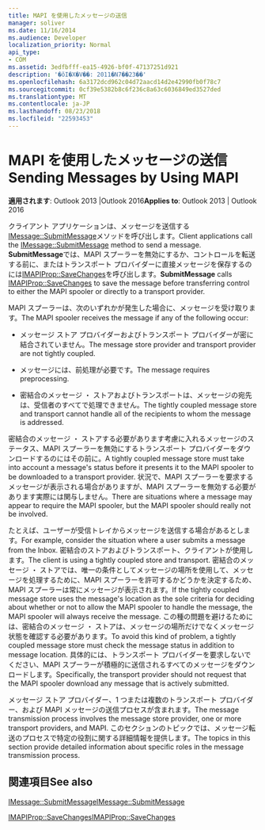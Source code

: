 ```yaml
---
title: MAPI を使用したメッセージの送信
manager: soliver
ms.date: 11/16/2014
ms.audience: Developer
localization_priority: Normal
api_type:
- COM
ms.assetid: 3edfbfff-ea15-4926-bf0f-47137251d921
description: '�ŏI�X�V��: 2011�N7��23��'
ms.openlocfilehash: 6a3172dcd962c04d72aacd14d2e42990fb0f78c7
ms.sourcegitcommit: 0cf39e5382b8c6f236c8a63c6036849ed3527ded
ms.translationtype: MT
ms.contentlocale: ja-JP
ms.lasthandoff: 08/23/2018
ms.locfileid: "22593453"
---
```

# <a name="sending-messages-by-using-mapi"></a><span data-ttu-id="b3768-103">MAPI を使用したメッセージの送信</span><span class="sxs-lookup"><span data-stu-id="b3768-103">Sending Messages by Using MAPI</span></span>

  
  
<span data-ttu-id="b3768-104">**適用されます**: Outlook 2013 |Outlook 2016</span><span class="sxs-lookup"><span data-stu-id="b3768-104">**Applies to**: Outlook 2013 | Outlook 2016</span></span> 
  
<span data-ttu-id="b3768-105">クライアント アプリケーションは、メッセージを送信する[IMessage::SubmitMessage](imessage-submitmessage.md)メソッドを呼び出します。</span><span class="sxs-lookup"><span data-stu-id="b3768-105">Client applications call the [IMessage::SubmitMessage](imessage-submitmessage.md) method to send a message.</span></span> <span data-ttu-id="b3768-106">**SubmitMessage**では、MAPI スプーラーを無効にするか、コントロールを転送する前に、またはトランスポート プロバイダーに直接メッセージを保存するのには[IMAPIProp::SaveChanges](imapiprop-savechanges.md)を呼び出します。</span><span class="sxs-lookup"><span data-stu-id="b3768-106">**SubmitMessage** calls [IMAPIProp::SaveChanges](imapiprop-savechanges.md) to save the message before transferring control to either the MAPI spooler or directly to a transport provider.</span></span> 
  
<span data-ttu-id="b3768-107">MAPI スプーラーは、次のいずれかが発生した場合に、メッセージを受け取ります。</span><span class="sxs-lookup"><span data-stu-id="b3768-107">The MAPI spooler receives the message if any of the following occur:</span></span>
  
- <span data-ttu-id="b3768-108">メッセージ ストア プロバイダーおよびトランスポート プロバイダーが密に結合されていません。</span><span class="sxs-lookup"><span data-stu-id="b3768-108">The message store provider and transport provider are not tightly coupled.</span></span>
    
- <span data-ttu-id="b3768-109">メッセージには、前処理が必要です。</span><span class="sxs-lookup"><span data-stu-id="b3768-109">The message requires preprocessing.</span></span>
    
- <span data-ttu-id="b3768-110">密結合のメッセージ ・ ストアおよびトランスポートは、メッセージの宛先は、受信者のすべてで処理できません。</span><span class="sxs-lookup"><span data-stu-id="b3768-110">The tightly coupled message store and transport cannot handle all of the recipients to whom the message is addressed.</span></span>
    
<span data-ttu-id="b3768-111">密結合のメッセージ ・ ストアする必要があります考慮に入れるメッセージのステータス、MAPI スプーラーを無効にするトランスポート プロバイダーをダウンロードするのにはその前に。</span><span class="sxs-lookup"><span data-stu-id="b3768-111">A tightly coupled message store must take into account a message's status before it presents it to the MAPI spooler to be downloaded to a transport provider.</span></span> <span data-ttu-id="b3768-112">状況で、MAPI スプーラーを要求するメッセージが表示される場合がありますが、MAPI スプーラーを無効する必要があります実際には関与しません。</span><span class="sxs-lookup"><span data-stu-id="b3768-112">There are situations where a message may appear to require the MAPI spooler, but the MAPI spooler should really not be involved.</span></span>
  
<span data-ttu-id="b3768-113">たとえば、ユーザーが受信トレイからメッセージを送信する場合があるとします。</span><span class="sxs-lookup"><span data-stu-id="b3768-113">For example, consider the situation where a user submits a message from the Inbox.</span></span> <span data-ttu-id="b3768-114">密結合のストアおよびトランスポート、クライアントが使用します。</span><span class="sxs-lookup"><span data-stu-id="b3768-114">The client is using a tightly coupled store and transport.</span></span> <span data-ttu-id="b3768-115">密結合のメッセージ ・ ストアでは、唯一の条件としてメッセージの場所を使用して、メッセージを処理するために、MAPI スプーラーを許可するかどうかを決定するため、MAPI スプーラーは常にメッセージが表示されます。</span><span class="sxs-lookup"><span data-stu-id="b3768-115">If the tightly coupled message store uses the message's location as the sole criteria for deciding about whether or not to allow the MAPI spooler to handle the message, the MAPI spooler will always receive the message.</span></span> <span data-ttu-id="b3768-116">この種の問題を避けるためには、密結合のメッセージ ・ ストアは、メッセージの場所だけでなくメッセージ状態を確認する必要があります。</span><span class="sxs-lookup"><span data-stu-id="b3768-116">To avoid this kind of problem, a tightly coupled message store must check the message status in addition to message location.</span></span> <span data-ttu-id="b3768-117">具体的には、トランスポート プロバイダーを要求しないでください、MAPI スプーラーが積極的に送信されるすべてのメッセージをダウンロードします。</span><span class="sxs-lookup"><span data-stu-id="b3768-117">Specifically, the transport provider should not request that the MAPI spooler download any message that is actively submitted.</span></span>
  
<span data-ttu-id="b3768-118">メッセージ ストア プロバイダー、1 つまたは複数のトランスポート プロバイダー、および MAPI メッセージの送信プロセスが含まれます。</span><span class="sxs-lookup"><span data-stu-id="b3768-118">The message transmission process involves the message store provider, one or more transport providers, and MAPI.</span></span> <span data-ttu-id="b3768-119">このセクションのトピックでは、メッセージ転送のプロセスで特定の役割に関する詳細情報を提供します。</span><span class="sxs-lookup"><span data-stu-id="b3768-119">The topics in this section provide detailed information about specific roles in the message transmission process.</span></span>
  
## <a name="see-also"></a><span data-ttu-id="b3768-120">関連項目</span><span class="sxs-lookup"><span data-stu-id="b3768-120">See also</span></span>



[<span data-ttu-id="b3768-121">IMessage::SubmitMessage</span><span class="sxs-lookup"><span data-stu-id="b3768-121">IMessage::SubmitMessage</span></span>](imessage-submitmessage.md)
  
[<span data-ttu-id="b3768-122">IMAPIProp::SaveChanges</span><span class="sxs-lookup"><span data-stu-id="b3768-122">IMAPIProp::SaveChanges</span></span>](imapiprop-savechanges.md)


